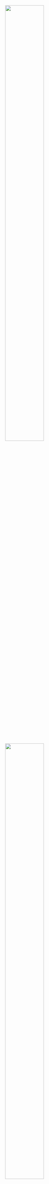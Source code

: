 <h1 align ="center">
<img src="https://holbertonschool.uy/wp-content/themes/holberton/assets/img/logo.png" height="60%" width="50%">
</h1>

<h1 align ="center">
<img src="https://camo.githubusercontent.com/dd07bdb5f1d850f43898037ed8f72e1d53af03841b08cabf09303f5902c3509f/68747470733a2f2f692e6962622e636f2f64354e38354e682f68626e622e706e67" height="60%" width="50%">
</h1>

<div align="center">
<h1>What is this project about?</h1>
</div>

<span style="font-size: 24px;">The AirBnB clone project starts now until… the end of the first year. The goal of the project is to deploy on your server a simple copy of the AirBnB website.
You won’t implement all the features, only some of them to cover all fundamental concepts of the higher level programming track.</span>

<span style="font-size: 24px;">After 4 months, you will have a complete web application composed by:</span>

- A command interpreter to manipulate data without a visual interface, like in a Shell (perfect for development and debugging)
- A website (the front-end) that shows the final product to everybody: static and dynamic
- A database or files that store data (data = objects)
- An API that provides a communication interface between the front-end and your data (retrieve, create, delete, update them)

<div align="center">
  <h1>Classes</h1>
</div>

## The project will use the following classes for its correct functioning:

|     | BaseModel | FileStorage | User | Amenity | City | State | Place | Review |
| --- | --------- | ----------- | -----| ----- | -----| ------- | ----- | ------ |
| Public instance attributes | id<br>created_at<br>updated_at | | Inherits from BaseModel | Inherits from BaseModel | Inherits from BaseModel | Inherits from BaseModel | Inherits from BaseModel | Inherits from BaseModel |
| Public instance methods | save<br>to_dict | all<br>new<br>save<br>reload |  |  |  |  |  |  |
| Public class attributes | | | email<br>password<br>first_name<br>last_name| name | name_id<br>name | name | city_id<br>user_id<br>name<br>description<br>number_rooms<br>number_bathrooms<br>max_guest<br>price_by_night<br>latitude<br>longitude<br>amenity_ids | place_id<br>user_id<br>text |
| Private class attributes | | file_path<br>objects | | | | | | |


<div align="center">
  <h1>Console</h1>
</div>
The console is a Command Line Interface (CLI) tool that serves as a backend utility. It provides the capability to interact with and manage all the pre-defined classes that have been previously loaded into the storage object.

<p align="center">
  <img src="https://s3.eu-west-3.amazonaws.com/hbtn.intranet/uploads/medias/2018/6/815046647d23428a14ca.png?X-Amz-Algorithm=AWS4-HMAC-SHA256&X-Amz-Credential=AKIA4MYA5JM5DUTZGMZG%2F20231027%2Feu-west-3%2Fs3%2Faws4_request&X-Amz-Date=20231027T130425Z&X-Amz-Expires=86400&X-Amz-SignedHeaders=host&X-Amz-Signature=609796057d6cf8cb02b0e967fbb22711ff0fc05081d87806f0a984c3e3a8c70e" alt="storage">
</p>

## Console description.

* ```quit``` - exits console
* ```create``` - Creates a new instance of ```BaseModel```, saves it (to the JSON file) and prints the id.

* ```destroy``` - Deletes an instance based on the class name and id (save the change into the JSON file).
* ```show``` - Prints the string representation of an instance based on the class name and id.
* ```all``` - Prints all string representation of all instances based or not on the class name.
* ```update``` - Updates an instance based on the class name and id by adding or updating attribute (save the change into the JSON file).


<div align="Center">
  <h1>Examples</h1>
</div>


- Run console in interactive mode:

```$ 
./console.py
(hbnb) help

Documented commands (type help <topic>):
========================================
EOF  help  quit

(hbnb) 
(hbnb) 
(hbnb) quit
$
```

- Run console in Non-interactive mode:

```
$ echo "help" | ./console.py
(hbnb)

Documented commands (type help <topic>):
========================================
EOF  help  quit
(hbnb) 
$
$ cat test_help
help
$
$ cat test_help | ./console.py
(hbnb)

Documented commands (type help <topic>):
========================================
EOF  help  quit
(hbnb) 
$
```

## Authors
| [<img src="https://avatars.githubusercontent.com/u/135631203?v=4" width=115><br><sub> Franco Doldan </sub>](https://github.com/FrancoDoldan0) |  [<img src="https://avatars.githubusercontent.com/u/135648091?v=4" width=115><br><sub>Alex Marcelli </sub>](https://github.com/AlexM4rcelli) |
| :---: | :---: |